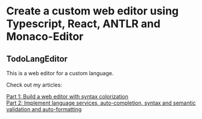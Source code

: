 # Create a custom web editor using Typescript, React, ANTLR and Monaco-Editor
## TodoLangEditor
This is a web editor for a custom language.

Check out my articles:  
  
[Part 1: Build a web editor with syntax colorization](https://medium.com/better-programming/create-a-custom-web-editor-using-typescript-react-antlr-and-monaco-editor-part-1-2f710c69c18c)  
[Part 2: Implement language services, auto-completion, syntax and semantic validation and auto-formatting](https://medium.com/better-programming/create-a-custom-web-editor-using-typescript-react-antlr-and-monaco-editor-bcfc7554e446)  
